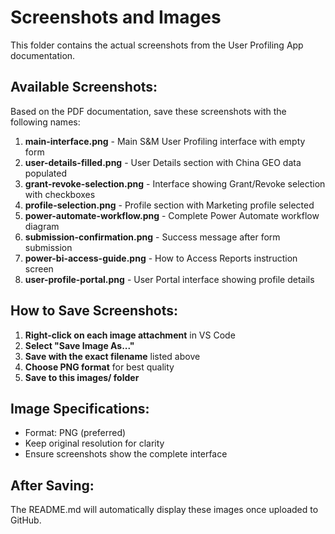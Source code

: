 # Screenshots and Images

This folder contains the actual screenshots from the User Profiling App documentation.

## Available Screenshots:

Based on the PDF documentation, save these screenshots with the following names:

1. **main-interface.png** - Main S&M User Profiling interface with empty form
2. **user-details-filled.png** - User Details section with China GEO data populated
3. **grant-revoke-selection.png** - Interface showing Grant/Revoke selection with checkboxes
4. **profile-selection.png** - Profile section with Marketing profile selected
5. **power-automate-workflow.png** - Complete Power Automate workflow diagram
6. **submission-confirmation.png** - Success message after form submission
7. **power-bi-access-guide.png** - How to Access Reports instruction screen
8. **user-profile-portal.png** - User Portal interface showing profile details

## How to Save Screenshots:

1. **Right-click on each image attachment** in VS Code
2. **Select "Save Image As..."**
3. **Save with the exact filename** listed above
4. **Choose PNG format** for best quality
5. **Save to this images/ folder**

## Image Specifications:
- Format: PNG (preferred)
- Keep original resolution for clarity
- Ensure screenshots show the complete interface

## After Saving:
The README.md will automatically display these images once uploaded to GitHub.
